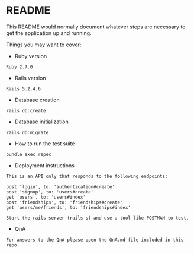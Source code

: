 # README

This README would normally document whatever steps are necessary to get the
application up and running.

Things you may want to cover:

* Ruby version
```
Ruby 2.7.0
```

* Rails version
```
Rails 5.2.4.6
```

* Database creation
```
rails db:create
```

* Database initialization
```
rails db:migrate
```

* How to run the test suite
```
bundle exec rspec
```

* Deployment instructions
```
This is an API only that responds to the following endpoints:

post 'login', to: 'authentication#create'
post 'signup', to: 'users#create'
get 'users', to: 'users#index'
post 'friendships', to: 'friendships#create'
get 'users/me/friends', to: 'friendships#index'

Start the rails server (rails s) and use a tool like POSTMAN to test.
```

* QnA
```
For answers to the QnA please open the QnA.md file included in this repo.
```